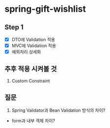 # spring-gift-wishlist

## Step 1
- [x] DTO에 Validation 적용
- [x] MVC에 Validation 적용
- [x] 예외처리 상세화
## 추후 적용 시켜볼 것
1. Custom Constraint


## 질문
1. 	Spring Validator과 Bean Validation 방식의 차이?
- form과 내부 객체 차이?